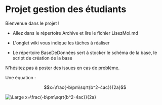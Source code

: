 <script type="text/javascript" src="http://cdn.mathjax.org/mathjax/latest/MathJax.js?config=default"></script>
# Projet gestion des étudiants

Bienvenue dans le projet !

* Allez dans le répertoire Archive et lire le fichier LisezMoi.md

* L'onglet wiki vous indique les tâches à réaliser 

*  Le répertoire BaseDeDonnées sert à stocker le schéma de la base, le script de création de la base

N'hésitez pas à poster des issues en cas de problème. 
 
Une équation : 

$$x=\frac{-b\pm\sqrt{b^2-4ac}}{2a}$$



<img src="https://latex.codecogs.com/svg.latex?\Large&space;x=\frac{-b\pm\sqrt{b^2-4ac}}{2a}" title="\Large x=\frac{-b\pm\sqrt{b^2-4ac}}{2a}" />